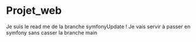 # Projet_web
Je suis le read me de la branche symfonyUpdate !
Je vais servir à passer en symfony sans casser la branche main
